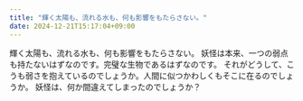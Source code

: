 ```yaml
---
title: "輝く太陽も、流れる水も、何も影響をもたらさない。"
date: 2024-12-21T15:17:04+09:00
---
```

輝く太陽も、流れる水も、何も影響をもたらさない。
妖怪は本来、一つの弱点も持たないはずなのです。完璧な生物であるはずなのです。
それがどうして、こうも弱さを抱えているのでしょうか。人間に似つかわしくもそこに在るのでしょうか。
妖怪は、何か間違えてしまったのでしょうか？
